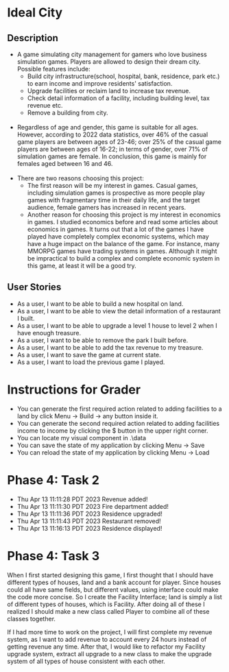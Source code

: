 # **Ideal City**

## Description
<ul>
  <li>A game simulating city management for gamers who love business simulation games. 
Players are allowed to design their dream city. Possible features include:
    <ul>
      <li> Build city infrastructure(school, hospital, bank, residence, park etc.) to 
earn income and improve residents' satisfaction.</li>
      <li> Upgrade facilities or reclaim land to increase tax revenue.</li>
      <li> Check detail information of a facility, including building level, tax revenue etc.</li>
      <li> Remove a building from city. </li>
    </ul>
  </li><br>

  <li>Regardless of age and gender, this game is suitable for all ages. 
However, according to 2022 data statistics, over 46% of the casual
game players are between ages of 23-46; over 25% of the casual
game players are between ages of 16-22; in terms of gender, over 71%
of simulation games are female. In conclusion, this game is mainly 
for females aged between 16 and 46.</li><br>

  <li>There are two reasons choosing this project: 
    <ul> 
      <li>The first reason will be my interest in games. Casual games, including
simulation games is prospective as more people play games 
with fragmentary time in their daily life, and the target audience,
female gamers has increased in recent years. </li>
      <li>Another reason for choosing this project is my interest in economics in games. I studied
economics before and read some articles about economics in games.
It turns out that a lot of the games I have played have completely 
complex economic systems, which may have a huge impact on the balance of the game. For instance, 
many MMORPG games have trading systems in games. Although it might be impractical to build a complex 
and complete economic system in this game, at least it will be a good try.</li></ul></li>
     
</ul>

## User Stories
- As a user, I want to be able to build a new hospital on land.
- As a user, I want to be able to view the detail information of 
a restaurant I built.
- As a user, I want to be able to upgrade a level 1 house to level 2
when I have enough treasure.
- As a user, I want to be able to remove the park I built before.
- As a user, I want to be able to add the tax revenue to my treasure.
- As a user, I want to save the game at current state.
- As a user, I want to load the previous game I played.

# Instructions for Grader

- You can generate the first required action related to adding facilities to a land by click
Menu → Build → any button inside it.
- You can generate the second required action related to adding facilities income to income by
clicking the $ button in the upper right corner.
- You can locate my visual component in .\data
- You can save the state of my application by clicking Menu → Save
- You can reload the state of my application by clicking Menu → Load

# Phase 4: Task 2
- Thu Apr 13 11:11:28 PDT 2023
Revenue added!
- Thu Apr 13 11:11:30 PDT 2023
Fire department added!
- Thu Apr 13 11:11:36 PDT 2023
Residence upgraded!
- Thu Apr 13 11:11:43 PDT 2023
Restaurant removed!
- Thu Apr 13 11:16:13 PDT 2023
  Residence displayed!

# Phase 4: Task 3
When I first started designing this game, I first thought that 
I should have different types of houses, land and a bank account for player.
Since houses could all have same fields, but different values, using interface
could make the code more concise. So I create the Facility Interface;
land is simply a list of different types of houses, which is Facility. After doing
all of these I realized I should make a new class called Player to combine 
all of these classes together.

If I had more time to work on the project, I will first complete my revenue system,
as I want to add revenue to account every 24 hours instead of getting revenue 
any time. After that, I would like to refactor my Facility upgrade system,
extract all upgrade to a new class to make the upgrade system of all types of 
house consistent with each other.